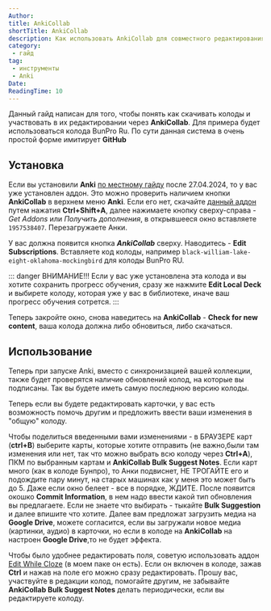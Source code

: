 ```yaml
---
Author:
title: AnkiCollab
shortTitle: AnkiCollab
description: Как использовать AnkiCollab для совместного редактирования колод
category: 
 - гайд
tag:
 - инструменты
 - Anki
Date: 
ReadingTime: 10
---
```


Данный гайд написан для того, чтобы понять как скачивать колоды и участвовать в их редактировании через **AnkiCollab**. Для примера будет использоваться колода BunPro Ru. По сути данная система в очень простой форме имитирует **GitHub**

## Установка

Если вы установили **Anki** [по местному гайду](software/anki) после 27.04.2024, то у вас уже установлен аддон. Это можно проверить наличием кнопки **AnkiCollab** в верхнем меню **Anki**. Если его нет, скачайте [данный аддон](https://ankiweb.net/shared/info/1957538407) путем  нажатия **Ctrl+Shift+A**, далее нажимаете кнопку сверху-справа - *Get Addons* или *Получить дополнения*, в открывшееся окно вставляете `1957538407`. Перезагружаете Анки.

У вас должна появится кнопка ***AnkiCollab*** сверху. Наводитесь - **Edit Subscriptions**. Вставляете код колоды, например `black-william-lake-eight-oklahoma-mockingbird` для колоды BunPro RU. 

::: danger ВНИМАНИЕ!!!
Если у вас уже установлена эта колода и вы хотите сохранить прогресс обучения, сразу же нажмите **Edit Local Deck** и выбирете колоду, которая уже у вас в библиотеке, иначе ваш прогресс обучения сотрется.
:::

Теперь закройте окно, снова наведитесь на **AnkiCollab** - **Check for new content**, ваша колода должна либо обновиться, либо скачаться.

## Использование

Теперь при запуске Anki, вместо с синхронизацией вашей коллекции, также будет проверятся наличие обновлений колод, на которые вы подписаны. Так вы будете иметь самую последнюю версию колоды.

Теперь если вы будете редактировать карточки, у вас есть возможность помочь другим и предложить ввести ваши изменения в "общую" колоду.

Чтобы поделиться введенными вами изменениями - в БРАУЗЕРЕ карт (**ctrl+B**) выберите карты, которые хотите отправить (не важно,были там изменения или нет, так что можно выбрать всю колоду через **Ctrl+A**), ПКМ по выбранным картам и **AnkiCollab Bulk Suggest Notes**. Если карт много (как в колоде Бунпро), то Анки подвиснет, НЕ ТРОГАЙТЕ его и подождите пару минут, на старых машинах как у меня это может быть до 5. Даже если окно белеет - все в порядке, ЖДИТЕ. После появится окошко **Commit Information**, в нем надо ввести какой тип обновления вы предлагаете. Если не знаете что выбирать - тыкайте **Bulk Suggestion** и далее впишите что хотите. Далее вам предложат загрузить медиа на **Google Drive**, можете согласится, если вы загружали новое медиа (картинки, аудио) в карточки, но если в колоде на **AnkiCollab** на настроен **Google Drive**,то не будет эффекта.

Чтобы было удобнее редактировать поля, советую использовать аддон [Edit While Cloze](https://ankiweb.net/shared/info/385888438) (в моем паке он есть). Если он включен в колоде, зажав **Ctrl** и нажав на поле его можно сразу редактировать. Прошу вас, участвуйте в редакции колод, помогайте другим, не забывайте **AnkiCollab Bulk Suggest Notes** делать периодически, если вы редактируете колоду.
